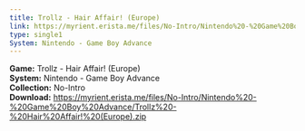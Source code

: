 ```yaml
---
title: Trollz - Hair Affair! (Europe)
link: https://myrient.erista.me/files/No-Intro/Nintendo%20-%20Game%20Boy%20Advance/Trollz%20-%20Hair%20Affair!%20(Europe).zip
type: single1
System: Nintendo - Game Boy Advance
---
```

<b>Game:</b> Trollz - Hair Affair! (Europe)<br>
<b>System:</b> Nintendo - Game Boy Advance<br>
<b>Collection:</b> No-Intro<br>
<b>Download:</b> https://myrient.erista.me/files/No-Intro/Nintendo%20-%20Game%20Boy%20Advance/Trollz%20-%20Hair%20Affair!%20(Europe).zip